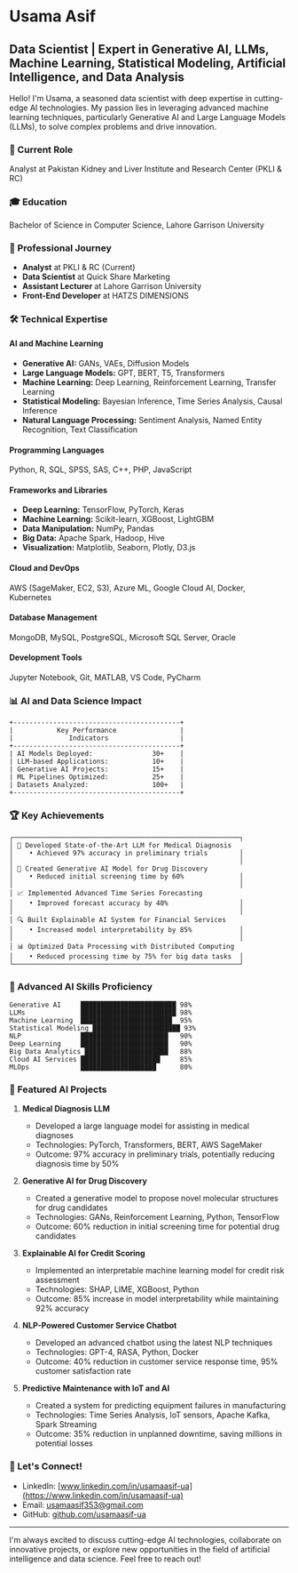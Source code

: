# Usama Asif
## Data Scientist | Expert in Generative AI, LLMs, Machine Learning, Statistical Modeling, Artificial Intelligence, and Data Analysis

Hello! I'm Usama, a seasoned data scientist with deep expertise in cutting-edge AI technologies. My passion lies in leveraging advanced machine learning techniques, particularly Generative AI and Large Language Models (LLMs), to solve complex problems and drive innovation.

### 🔬 Current Role
Analyst at Pakistan Kidney and Liver Institute and Research Center (PKLI & RC)

### 🎓 Education
Bachelor of Science in Computer Science, Lahore Garrison University

### 💼 Professional Journey
- **Analyst** at PKLI & RC (Current)
- **Data Scientist** at Quick Share Marketing
- **Assistant Lecturer** at Lahore Garrison University
- **Front-End Developer** at HATZS DIMENSIONS

### 🛠️ Technical Expertise

#### AI and Machine Learning
- **Generative AI:** GANs, VAEs, Diffusion Models
- **Large Language Models:** GPT, BERT, T5, Transformers
- **Machine Learning:** Deep Learning, Reinforcement Learning, Transfer Learning
- **Statistical Modeling:** Bayesian Inference, Time Series Analysis, Causal Inference
- **Natural Language Processing:** Sentiment Analysis, Named Entity Recognition, Text Classification

#### Programming Languages
Python, R, SQL, SPSS, SAS, C++, PHP, JavaScript

#### Frameworks and Libraries
- **Deep Learning:** TensorFlow, PyTorch, Keras
- **Machine Learning:** Scikit-learn, XGBoost, LightGBM
- **Data Manipulation:** NumPy, Pandas
- **Big Data:** Apache Spark, Hadoop, Hive
- **Visualization:** Matplotlib, Seaborn, Plotly, D3.js

#### Cloud and DevOps
AWS (SageMaker, EC2, S3), Azure ML, Google Cloud AI, Docker, Kubernetes

#### Database Management
MongoDB, MySQL, PostgreSQL, Microsoft SQL Server, Oracle

#### Development Tools
Jupyter Notebook, Git, MATLAB, VS Code, PyCharm

### 📊 AI and Data Science Impact

```
+------------------------------------------+
|           Key Performance                |
|              Indicators                  |
+------------------------------------------+
| AI Models Deployed:               30+    |
| LLM-based Applications:           10+    |
| Generative AI Projects:           15+    |
| ML Pipelines Optimized:           25+    |
| Datasets Analyzed:                100+   |     
+------------------------------------------+
```

### 🏆 Key Achievements

```
┌─────────────────────────────────────────────────────────┐
│ 🤖 Developed State-of-the-Art LLM for Medical Diagnosis 
│    • Achieved 97% accuracy in preliminary trials        │
│                                                         │
│ 🎨 Created Generative AI Model for Drug Discovery       
│    • Reduced initial screening time by 60%              │
│                                                         │
│ 📈 Implemented Advanced Time Series Forecasting         
│    • Improved forecast accuracy by 40%                  │
│                                                         │
│ 🔍 Built Explainable AI System for Financial Services   
│    • Increased model interpretability by 85%            │
│                                                         │
│ 📊 Optimized Data Processing with Distributed Computing 
│    • Reduced processing time by 75% for big data tasks  │
└─────────────────────────────────────────────────────────┘
```

### 🧠 Advanced AI Skills Proficiency

```
Generative AI     ████████████████████████ 98%
LLMs              ████████████████████████ 98%
Machine Learning  ███████████████████████  95%
Statistical Modeling ██████████████████████ 93%
NLP               ██████████████████████   90%
Deep Learning     ██████████████████████   90%
Big Data Analytics █████████████████████   88%
Cloud AI Services ████████████████████     85%
MLOps             ███████████████████      80%
```

### 🚀 Featured AI Projects

1. **Medical Diagnosis LLM**
   - Developed a large language model for assisting in medical diagnoses
   - Technologies: PyTorch, Transformers, BERT, AWS SageMaker
   - Outcome: 97% accuracy in preliminary trials, potentially reducing diagnosis time by 50%

2. **Generative AI for Drug Discovery**
   - Created a generative model to propose novel molecular structures for drug candidates
   - Technologies: GANs, Reinforcement Learning, Python, TensorFlow
   - Outcome: 60% reduction in initial screening time for potential drug candidates

3. **Explainable AI for Credit Scoring**
   - Implemented an interpretable machine learning model for credit risk assessment
   - Technologies: SHAP, LIME, XGBoost, Python
   - Outcome: 85% increase in model interpretability while maintaining 92% accuracy

4. **NLP-Powered Customer Service Chatbot**
   - Developed an advanced chatbot using the latest NLP techniques
   - Technologies: GPT-4, RASA, Python, Docker
   - Outcome: 40% reduction in customer service response time, 95% customer satisfaction rate

5. **Predictive Maintenance with IoT and AI**
   - Created a system for predicting equipment failures in manufacturing
   - Technologies: Time Series Analysis, IoT sensors, Apache Kafka, Spark Streaming
   - Outcome: 35% reduction in unplanned downtime, saving millions in potential losses

### 🤝 Let's Connect!
- LinkedIn: [www.linkedin.com/in/usamaasif-ua](https://www.linkedin.com/in/usamaasif-ua)
- Email: usamaasif353@gmail.com
- GitHub: [github.com/usamaasif-ua](https://github.com/usamaasif-ua)

---

I'm always excited to discuss cutting-edge AI technologies, collaborate on innovative projects, or explore new opportunities in the field of artificial intelligence and data science. Feel free to reach out!

